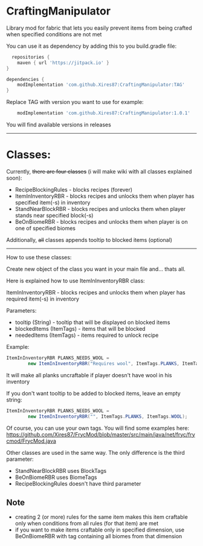 # CraftingManipulator

Library mod for fabric that lets you easily prevent items from being crafted 
when specified conditions are not met


You can use it as dependency by adding this to you build.gradle file:
```groovy
  repositories {
    maven { url 'https://jitpack.io' }
}

dependencies {
    modImplementation 'com.github.Xires87:CraftingManipulator:TAG'
}
```
Replace TAG with version you want to use for example:
```groovy
    modImplementation 'com.github.Xires87:CraftingManipulator:1.0.1'
```
You will find available versions in releases

---------------------------------------------------------------------------

# Classes:
Currently, <s>there are four classes</s> (i will make wiki with all classes explained soon):
* RecipeBlockingRules - blocks recipes (forever)
* ItemInInventoryRBR - blocks recipes and unlocks them when player has specified item(-s) in inventory
* StandNearBlockRBR - blocks recipes and unlocks them when player stands near specified block(-s)
* BeOnBiomeRBR - blocks recipes and unlocks them when player is on one of specified biomes

Additionally, <s>all</s> classes appends tooltip to blocked items (optional)

-----------
How to use these classes:

Create new object of the class you want in your main file and... thats all.

Here is explained how to use ItemInInventoryRBR class:

ItemInInventoryRBR - blocks recipes and unlocks them when player has required item(-s) in inventory

Parameters:
* tooltip (String) - tooltip that will be displayed on blocked items
* blockedItems (ItemTags) - items that will be blocked
* neededItems (ItemTags) - items required to unlock recipe

Example:
```java
ItemInInventoryRBR PLANKS_NEEDS_WOOL = 
        new ItemInInventoryRBR("Requires wool", ItemTags.PLANKS, ItemTags.WOOL);
```

It will make all planks uncraftable if player doesn't have wool in his inventory

If you don't want tooltip to be added to blocked items, leave an empty string:
```java
ItemInInventoryRBR PLANKS_NEEDS_WOOL = 
        new ItemInInventoryRBR("", ItemTags.PLANKS, ItemTags.WOOL);
```
Of course, you can use your own tags.
You will find some examples here: https://github.com/Xires87/FrycMod/blob/master/src/main/java/net/fryc/frycmod/FrycMod.java

Other classes are used in the same way. The only difference is the third parameter:
* StandNearBlockRBR uses BlockTags
* BeOnBiomeRBR uses BiomeTags
* RecipeBlockingRules doesn't have third parameter

## Note
* creating 2 (or more) rules for the same item makes this item craftable only when conditions from all rules (for that item) are met
* if you want to make items craftable only in specified dimension, use BeOnBiomeRBR with tag containing all biomes from that dimension












    


